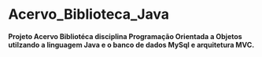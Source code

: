 # Acervo_Biblioteca_Java

#### Projeto Acervo Bibliotéca disciplina Programação Orientada a Objetos utilzando a linguagem Java e o banco de dados MySql e arquitetura MVC.
